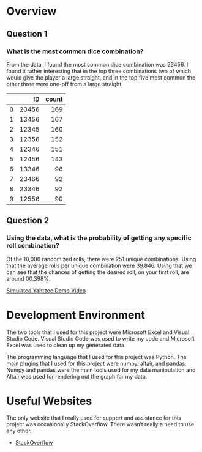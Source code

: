 # Overview

## Question 1

### What is the most common dice combination?

From the data, I found the most common dice combination was 23456. I found it rather interesting that in the top three combinations two of which would give the player a large straight, and in the top five most common the other three were one-off from a large straight.

|    |    ID |   count |
|---:|------:|--------:|
|  0 | 23456 |     169 |
|  1 | 13456 |     167 |
|  2 | 12345 |     160 |
|  3 | 12356 |     152 |
|  4 | 12346 |     151 |
|  5 | 12456 |     143 |
|  6 | 13346 |      96 |
|  7 | 23466 |      92 |
|  8 | 23346 |      92 |
|  9 | 12556 |      90 |

## Question 2

### Using the data, what is the probability of getting any specific roll combination?

Of the 10,000 randomized rolls, there were 251 unique combinations. Using that the average rolls per unique combination were 39.846. Using that we can see that the chances of getting the desired roll, on your first roll, are around 00.398%.

[Simulated Yahtzee Demo Video](https://youtu.be/vPVR3YXirck)

# Development Environment

The two tools that I used for this project were Microsoft Excel and Visual Studio Code. Visual Studio Code was used to write my code and Microsoft Excel was used to clean up my generated data.

The programming language that I used for this project was Python. The main plugins that I used for this project were numpy, altair, and pandas. Numpy and pandas were the main tools used for my data manipulation and Altair was used for rendering out the graph for my data. 

# Useful Websites

The only website that I really used for support and assistance for this project was occasionally StackOverflow. There wasn’t really a need to use any other.

* [StackOverflow](stackoverflow.com/)
